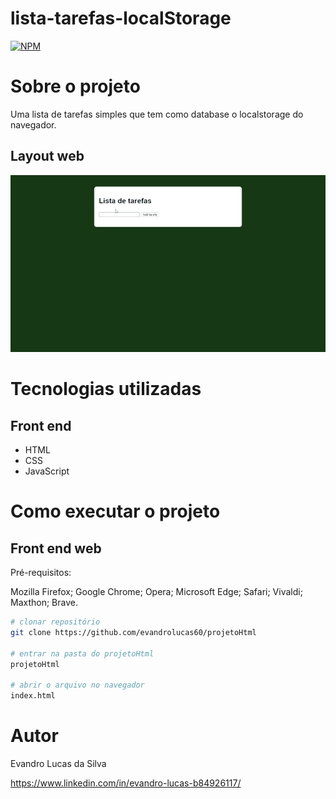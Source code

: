 # lista-tarefas-localStorage
[![NPM](https://img.shields.io/npm/l/react)](https://github.com/evandrolucas60) 

# Sobre o projeto

Uma lista de tarefas simples que tem como database o localstorage do navegador.

## Layout web
![Mobile 1](https://github.com/evandrolucas60/readme-assets-repository/blob/main/Lista%20de%20Tarefas.gif)

# Tecnologias utilizadas

## Front end
- HTML 
- CSS
- JavaScript


# Como executar o projeto

## Front end web
Pré-requisitos:

Mozilla Firefox;
Google Chrome;
Opera;
Microsoft Edge;
Safari;
Vivaldi;
Maxthon;
Brave.

```bash
# clonar repositório
git clone https://github.com/evandrolucas60/projetoHtml

# entrar na pasta do projetoHtml
projetoHtml

# abrir o arquivo no navegador
index.html 
```

# Autor

Evandro Lucas da Silva

https://www.linkedin.com/in/evandro-lucas-b84926117/
